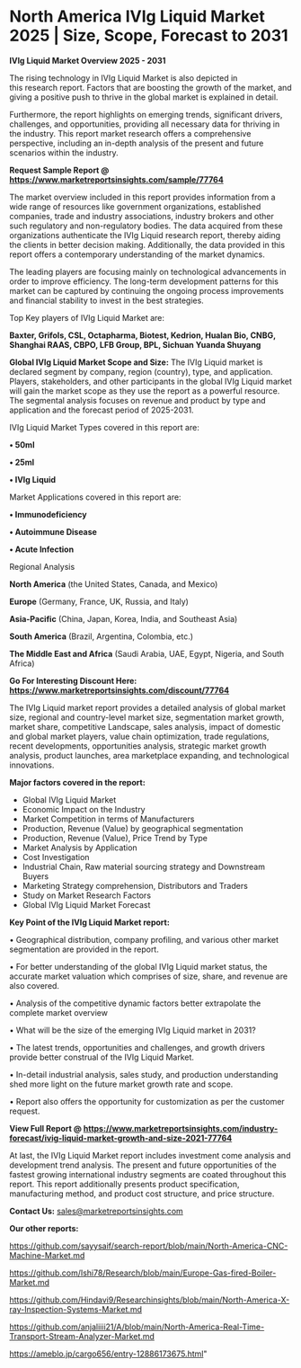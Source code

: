 # North America IVIg Liquid Market 2025 | Size, Scope, Forecast to 2031

<Strong> IVIg Liquid Market Overview 2025 - 2031</strong>

The rising technology in IVIg Liquid Market is also depicted in this research report. Factors that are boosting the growth of the market, and giving a positive push to thrive in the global market is explained in detail.

Furthermore, the report highlights on emerging trends, significant drivers, challenges, and opportunities, providing all necessary data for thriving in the industry. This report market research offers a comprehensive perspective, including an in-depth analysis of the present and future scenarios within the industry.

<strong>Request Sample Report @ <a href=https://www.marketreportsinsights.com/sample/77764>https://www.marketreportsinsights.com/sample/77764</a></strong>

The market overview included in this report provides information from a wide range of resources like government organizations, established companies, trade and industry associations, industry brokers and other such regulatory and non-regulatory bodies. The data acquired from these organizations authenticate the IVIg Liquid research report, thereby aiding the clients in better decision making. Additionally, the data provided in this report offers a contemporary understanding of the market dynamics.

The leading players are focusing mainly on technological advancements in order to improve efficiency. The long-term development patterns for this market can be captured by continuing the ongoing process improvements and financial stability to invest in the best strategies.

Top Key players of IVIg Liquid Market are:

<strong>Baxter, Grifols, CSL, Octapharma, Biotest, Kedrion, Hualan Bio, CNBG, Shanghai RAAS, CBPO, LFB Group, BPL, Sichuan Yuanda Shuyang</strong>

<strong><b>Global IVIg Liquid Market Scope and Size:</b></strong>
The IVIg Liquid market is declared segment by company, region (country), type, and application. Players, stakeholders, and other participants in the global IVIg Liquid market will gain the market scope as they use the report as a powerful resource. The segmental analysis focuses on revenue and product by type and application and the forecast period of 2025-2031.

IVIg Liquid Market Types covered in this report are:

<strong>• 50ml

• 25ml

• IVIg Liquid</strong>

Market Applications covered in this report are:

<strong>• Immunodeficiency

• Autoimmune Disease

• Acute Infection</strong> 

Regional Analysis

<strong>North America</strong> (the United States, Canada, and Mexico)

<strong>Europe</strong> (Germany, France, UK, Russia, and Italy)

<strong>Asia-Pacific</strong> (China, Japan, Korea, India, and Southeast Asia)

<strong>South America</strong> (Brazil, Argentina, Colombia, etc.)

<strong>The Middle East and Africa</strong> (Saudi Arabia, UAE, Egypt, Nigeria, and South Africa)

<strong>Go For Interesting Discount Here: <a href=https://www.marketreportsinsights.com/discount/77764>https://www.marketreportsinsights.com/discount/77764</a></strong>

The IVIg Liquid market report provides a detailed analysis of global market size, regional and country-level market size, segmentation market growth, market share, competitive Landscape, sales analysis, impact of domestic and global market players, value chain optimization, trade regulations, recent developments, opportunities analysis, strategic market growth analysis, product launches, area marketplace expanding, and technological innovations.

<strong><b>Major factors covered in the report:</b></strong>
<ul>
  <li>Global IVIg Liquid Market </li>
  <li>Economic Impact on the Industry</li>
  <li>Market Competition in terms of Manufacturers</li>
  <li>Production, Revenue (Value) by geographical segmentation</li>
  <li>Production, Revenue (Value), Price Trend by Type</li>
  <li>Market Analysis by Application</li>
  <li>Cost Investigation</li>
  <li>Industrial Chain, Raw material sourcing strategy and Downstream Buyers</li>
  <li>Marketing Strategy comprehension, Distributors and Traders</li>
  <li>Study on Market Research Factors</li>
  <li>Global IVIg Liquid Market Forecast</li>
</ul>

<strong><b>Key Point of the IVIg Liquid Market report:</b></strong>

• Geographical distribution, company profiling, and various other market segmentation are provided in the report.

• For better understanding of the global IVIg Liquid market status, the accurate market valuation which comprises of size, share, and revenue are also covered.

• Analysis of the competitive dynamic factors better extrapolate the complete market overview

• What will be the size of the emerging IVIg Liquid market in 2031?

• The latest trends, opportunities and challenges, and growth drivers provide better construal of the IVIg Liquid Market.

• In-detail industrial analysis, sales study, and production understanding shed more light on the future market growth rate and scope.

• Report also offers the opportunity for customization as per the customer request.

<strong><b>View Full Report @ <a href=https://www.marketreportsinsights.com/industry-forecast/ivig-liquid-market-growth-and-size-2021-77764>https://www.marketreportsinsights.com/industry-forecast/ivig-liquid-market-growth-and-size-2021-77764</a></b></strong>


At last, the IVIg Liquid Market report includes investment come analysis and development trend analysis. The present and future opportunities of the fastest growing international industry segments are coated throughout this report. This report additionally presents product specification, manufacturing method, and product cost structure, and price structure.

<strong>Contact Us:</strong>
sales@marketreportsinsights.com

<strong>Our other reports:</strong>

<a href=https://github.com/sayysaif/search-report/blob/main/North-America-CNC-Machine-Market.md>https://github.com/sayysaif/search-report/blob/main/North-America-CNC-Machine-Market.md</a>

<a href=https://github.com/Ishi78/Research/blob/main/Europe-Gas-fired-Boiler-Market.md>https://github.com/Ishi78/Research/blob/main/Europe-Gas-fired-Boiler-Market.md</a>

<a href=https://github.com/Hindavi9/Researchinsights/blob/main/North-America-X-ray-Inspection-Systems-Market.md>https://github.com/Hindavi9/Researchinsights/blob/main/North-America-X-ray-Inspection-Systems-Market.md</a>

<a href=https://github.com/anjaliiii21/A/blob/main/North-America-Real-Time-Transport-Stream-Analyzer-Market.md>https://github.com/anjaliiii21/A/blob/main/North-America-Real-Time-Transport-Stream-Analyzer-Market.md</a>

<a href=https://ameblo.jp/cargo656/entry-12886173675.html>https://ameblo.jp/cargo656/entry-12886173675.html</a>"
